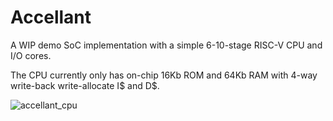 # Accellant
A WIP demo SoC implementation with a simple 6-10-stage RISC-V CPU and I/O cores.

The CPU currently only has on-chip 16Kb ROM and 64Kb RAM with 4-way write-back write-allocate I$ and D$.

![accellant_cpu](https://user-images.githubusercontent.com/3171841/213867406-00664a1e-2609-49af-963d-6064e71d25bb.png)
